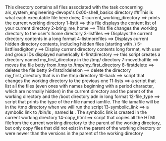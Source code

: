 This directory contains all files associated with the task concerning alx_system_engineering-devops's 0x00-shell_basics directory
##This is what each executable file here does;
0-current_working_directory ==> prints the current working directory
1-listit ==> this file displays the content list of your current directory
2-bring_me_home ==> This file changes the working directory to the user's home directory
3-listfiles ==> Displays the current directory contents in a long format
4-listmorefiles ==> Displays current hidden directory contents, including hidden files (starting with .)
5-listfilesdigitonly ==> Display current directory contents long format, with user and group IDs displayed numerically
6-firstdirectory ==> this script creates a directory named my_first_directory in the /tmp/ directory 
7-movethatfile ==> moves the file betty from /tmp to /tmp/my_first_directory
8-firstdelete ==> deletes the file betty
9-firstdirdeletion ==> delete the directory my_first_directory that is in the /tmp directory
10-back ==> script that changes the working directory to the previous one
11-lists  ==> a script that list all the files (even ones with names beginning with a period character, which are normally hidden) in the current directory and the parent of the working directory and the /boot directory adn in long format
12-file_type  ==> script that prints the type of the nfile named iamfile. The file iamafile will be in the /tmp directory when we will run the script
13-symbolic_link  ==> a symbolic link to /bin/ls , named __ls__ . The symbolic link is created in the current working directory
14-copy_html ==> script that copies all the HTML filefrom the current working directory to the parent of the working directory, but only copy files that did not exist in the parent of the working directory or were newer than the versions in the parent of the working directory

